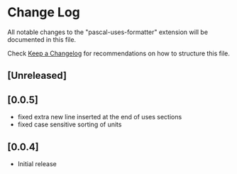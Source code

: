 # Change Log
All notable changes to the "pascal-uses-formatter" extension will be documented in this file.

Check [Keep a Changelog](http://keepachangelog.com/) for recommendations on how to structure this file.

## [Unreleased]

## [0.0.5]
 - fixed extra new line inserted at the end of uses sections
 - fixed case sensitive sorting of units

## [0.0.4]
- Initial release